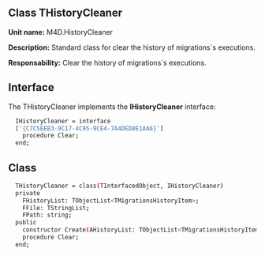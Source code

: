 ## Class **THistoryCleaner**

**Unit name:** M4D.HistoryCleaner

**Description:** Standard class for clear the history of migrations´s executions.

**Responsability:** Clear the history of migrations´s executions.

## Interface ##
The THistoryCleaner implements the **IHistoryCleaner** interface:
```sh
  IHistoryCleaner = interface
  ['{C7C5EEB3-9C17-4C95-9CE4-7A4DED0E1AA6}']
    procedure Clear;
  end;
```

## Class ##

```sh
  THistoryCleaner = class(TInterfacedObject, IHistoryCleaner)
  private
    FHistoryList: TObjectList<TMigrationsHistoryItem>;
    FFile: TStringList;
    FPath: string;
  public
    constructor Create(AHistoryList: TObjectList<TMigrationsHistoryItem>; AFile: TStringList; APath: string); reintroduce;
    procedure Clear;
  end;
```